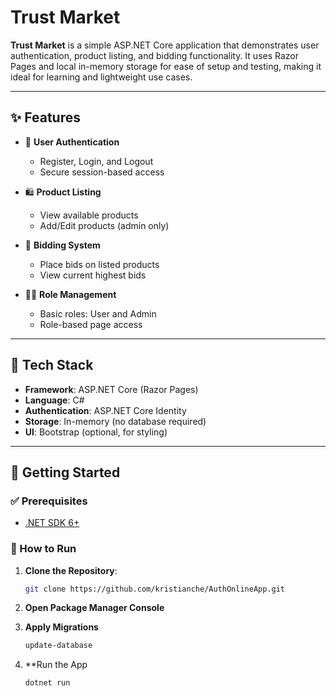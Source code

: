 # Trust Market 

**Trust Market** is a simple ASP.NET Core application that demonstrates user authentication, product listing, and bidding functionality. It uses Razor Pages and local in-memory storage for ease of setup and testing, making it ideal for learning and lightweight use cases.

---

## ✨ Features

- 🔐 **User Authentication**
  - Register, Login, and Logout
  - Secure session-based access

- 🛍️ **Product Listing**
  - View available products
  - Add/Edit products (admin only)

- 💸 **Bidding System**
  - Place bids on listed products
  - View current highest bids

- 🧑‍💼 **Role Management**
  - Basic roles: User and Admin
  - Role-based page access

---

## 🧰 Tech Stack

- **Framework**: ASP.NET Core (Razor Pages)
- **Language**: C#
- **Authentication**: ASP.NET Core Identity
- **Storage**: In-memory (no database required)
- **UI**: Bootstrap (optional, for styling)

---

## 🚀 Getting Started

### ✅ Prerequisites

- [.NET SDK 6+](https://dotnet.microsoft.com/download)

### 🔧 How to Run

1. **Clone the Repository**:

   ```bash
   git clone https://github.com/kristianche/AuthOnlineApp.git
2. **Open Package Manager Console**
3. **Apply Migrations**
   ```bash
   update-database
4. **Run the App
   ```bash
   dotnet run
   

